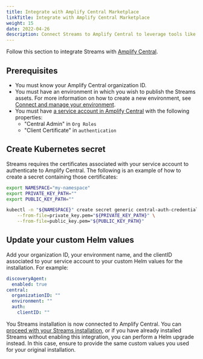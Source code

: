 ```yaml
---
title: Integrate with Amplify Central Marketplace
linkTitle: Integrate with Amplify Central Marketplace
weight: 15
date: 2022-04-26
description: Connect Streams to Amplify Central to leverage tools like the Amplify Marketplace, where you can expose your Streams assets.
---
```


Follow this section to integrate Streams with [Amplify Central](https://docs.axway.com/bundle/amplify-central/page/docs/index.html).

## Prerequisites

* You must know your Amplify Central organization ID.
* You must have an environment in which you wish to publish the Streams assets. For more information on how to create a new environment, see [Connect and manage your environment](https://docs.axway.com/bundle/amplify-central/page/docs/connect_manage_environ/index.html).
* You must have [a service account in Amplify Central](https://docs.axway.com/bundle/platform-management/page/docs/management_guide/organizations/managing_organizations/index.html#managing-service-accounts) with the following properties:
    * "Central Admin" in `Org Roles`
    * "Client Certificate" in `authentication`

## Create Kubernetes secret

Streams requires the certificates associated with your service account to authenticate to Amplify Central. The following is an example of how to create a secret containing those certificates:

```sh
export NAMESPACE="my-namespace"
export PRIVATE_KEY_PATH=""
export PUBLIC_KEY_PATH=""

kubectl -n "${NAMESPACE}" create secret generic central-auth-credentials \
    --from-file=private_key.pem="${PRIVATE_KEY_PATH}" \
    --from-file=public_key.pem="${PUBLIC_KEY_PATH}"
```

## Update your custom Helm values

Add your organization ID, your environment name, and the clientID associated to your service account to your custom Helm values for the installation. For example:

```yml
discoveryAgent:
  enabled: true
central:
  organizationID: ""
  environment: ""
  auth:
    clientID: ""
```

You Streams installation is now connected to Amplify Central. You can [proceed with your Streams installation](/docs/install/#amplify-central-integration), or if you have already installed Streams without enabling this integration, you can perform a Helm upgrade instead. In this case, ensure to provide the same custom values you used for your original installation.

